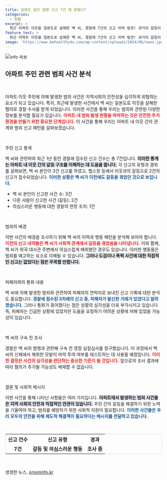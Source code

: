 ```yaml
---
title: 일본도 살인 범행 신고 7건 왜 묻혔나?
categories:
  - 법률
excerpt: >
  최근 아파트 이웃을 일본도로 살해한 백 씨, 경찰에 7건의 신고 이력 발견! 과거의 갈등이 이번 비극으로 이어진 것일까? 백 씨의 마약 여부 검사와 영장실질심사 결과가 주목받고 있습니다.
feature_text: >
  최근 아파트 이웃을 일본도로 살해한 백 씨, 경찰에 7건의 신고 이력 발견! 과거의 갈등이 이번 비극으로 이어진 것일까? 백 씨의 마약 여부 검사와 영장실질심사 결과가 주목받고 있습니다.
image: 'https://www.behealthy4u.com/wp-content/uploads/2024/06/news.jpg'
---
```


<p><img src="https://www.behealthy4u.com/wp-content/uploads/2024/06/news.jpg" alt="info 속보" /></p>

<h2 data-ke-size="size26">아파트 주민 관련 범죄 사건 분석</h2>

<p data-ke-size="size16">&nbsp;</p>

<p>아파트 이웃 주민에 의해 발생한 범죄 사건은 지역사회의 안전성을 심각하게 위협하는 요소가 되고 있습니다. 특히, 최근에 발생한 사건에서 백 씨는 일본도로 이웃을 살해한 혐의로 경찰 수사를 받게 되었습니다. 이러한 사건을 통해 우리는 범죄와 관련된 다양한 정보를 분석할 필요가 있습니다. <b><span style="color: #ee2323;">아파트 내 범죄 발생 현황을 파악하는 것은 안전한 주거 환경을 만들기 위한 중요한 단계입니다.</span></b> 이 사건을 통해 우리는 아파트 내 이웃 간의 관계와 범죄 신고 패턴을 살펴보겠습니다.  </p>

<p data-ke-size="size16">&nbsp;</p>

<p>주민 신고 통계</p>

<p>백 씨와 관련하여 최근 1년 동안 경찰에 접수된 신고 건수는 총 7건입니다. <b><span style="background-color: #21538527;">이러한 통계는 아파트 내 이웃 간의 갈등 구조를 이해하는 데 도움을 줍니다.</span></b> 각 신고의 유형과 경위를 살펴보면, 백 씨 본인이 3건 신고를 하였고, 헬스장 등에서 이웃과의 갈등으로 2건의 신고가 접수되었습니다. <b><span style="color: #1a5490;">이러한 상황은 백 씨가 이전에도 갈등을 겪었던 것으로 보입니다.</span></b></p>

<ul>
  <li>백 씨 본인이 신고한 사건 수: 3건</li>
  <li>다른 사람이 신고한 사건 (갈등): 2건</li>
  <li>의심스러운 행동에 대한 경찰의 현장 조치: 1건</li>
</ul>

<p data-ke-size="size16">&nbsp;</p>

<p>범죄의 배경</p>

<p>이번 사건의 배경을 조사하기 위해 백 씨의 이력과 행동 패턴을 분석해 보아야 합니다. <b><span style="color: #ee2323;">이전의 신고 내역들은 백 씨가 사회적 관계에서 갈등을 겪었음을 나타냅니다.</span></b> 이와 함께, 백 씨가 외국 대사관 주변에서 의심스럽게 배회했던 경우도 있습니다. 이러한 행동들은 범죄를 예고하는 요소로 이해될 수 있습니다. <b><span style="background-color: #21538527;">그러나 도검이나 폭력 사건에 대한 직접적인 신고는 없었다는 점은 주목할 만합니다.</span></b></p>

<p data-ke-size="size16">&nbsp;</p>

<p>피해자와의 통화 내용</p>

<p>백 씨에 의해 발생한 범죄와 관련하여 피해자의 연락처로 보내진 신고 기록에 대한 분석도 중요합니다. <b><span style="color: #1a5490;">경찰에 접수된 3차례의 신고 중, 피해자가 발신한 거래가 있었다고 알려졌습니다.</span></b> 그러나 통화가 끊어졌다는 점은 상황의 심각성을 더욱 부각시키고 있습니다. 즉, 피해자는 긴급한 상황에 있었지만 도움을 요청하기 어려운 상황에 처해 있었을 가능성이 있습니다.</p>

<p data-ke-size="size16">&nbsp;</p>

<p>백 씨의 구속 전 조사</p>

<p>경찰은 백 씨의 범행과 관련해 구속 전 영장 실질심사를 청구했습니다. 이 과정에서 백 씨의 신체에서 채취한 모발이 마약 투여 여부를 테스트하는 데 사용될 예정입니다. <b><span style="color: #ee2323;">이러한 결정은 사건의 심각성을 판단하는 중요한 기준이 될 것입니다.</span></b> 앞으로의 조사 결과에 따라 혐의가 추가될 가능성도 배제할 수 없습니다.</p>

<p data-ke-size="size16">&nbsp;</p>

<p>결론 및 사회적 메시지</p>

<p>이번 사건을 통해 나타난 사항들은 여러 가지입니다. <b><span style="background-color: #21538527;">아파트에서 발생하는 범죄 사건들은 지역 사회의 안전과 직접적인 연관이 있습니다.</span></b> 주민 간의 갈등을 해결하기 위한 노력을 기울여야 하고, 범죄를 예방하기 위한 사회적 지원이 필요합니다. <b><span style="color: #1a5490;">이러한 사건들은 우리 모두의 안전을 위해 제도적 해결책이 필요하다는 메시지를 전달하고 있습니다.</span></b></p>

<p data-ke-size="size16">&nbsp;</p>

<table style="width: 100%; border: 1px solid #ddd;">
  <tr>
    <th style="text-align: center;">신고 건수</th>
    <th style="text-align: center;">신고 유형</th>
    <th style="text-align: center;">경과</th>
  </tr>
  <tr>
    <td style="text-align: center; height: 17px;"><b>7건</b></td>
    <td style="text-align: center; height: 17px;"><b>갈등 및 의심스러운 행동</b></td>
    <td style="text-align: center; height: 17px;"><b>조사 중</b></td>
  </tr>
</table>

<p data-ke-size="size16">&nbsp;</p>
생생한 뉴스, <a href="https://onioninfo.kr" rel="dofollow">onioninfo.kr</a>


